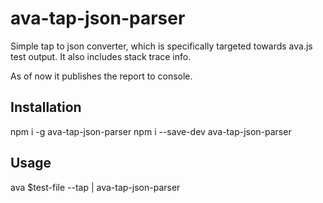# ava-tap-json-parser

Simple tap to json converter, which is specifically targeted towards ava.js test output. It also includes stack trace info.

As of now it publishes the report to console.

## Installation

npm i -g ava-tap-json-parser
npm i --save-dev ava-tap-json-parser


## Usage

ava $test-file --tap | ava-tap-json-parser

